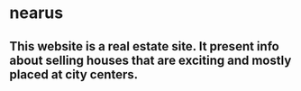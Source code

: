 # nearus
## This website is a real estate site. It present info about selling houses that are exciting and mostly placed at city centers.
